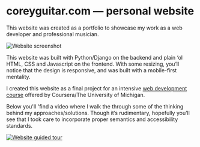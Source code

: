 # coreyguitar.com — personal website

This website was created as a portfolio to showcase my work as a web developer and professional musician.

![Website screenshot](https://www.coreyguitar.com/static/website/images/work-blog/homepage.png)

This website was built with Python/Django on the backend and plain ‘ol HTML, CSS and Javascript on the frontend. With some resizing, you’ll notice that the design is responsive, and was built with a mobile-first mentality.

I created this website as a final project for an intensive [web development course](https://www.coursera.org/specializations/web-design) offered by Coursera/The University of Michigan. 

Below you'll 'find a video where I walk the through some of the thinking behind my approaches/solutions. Though it’s rudimentary, hopefully you’ll see that I took care to incorporate proper semantics and accessibility standards.

[![Website guided tour](https://www.coreyguitar.com/static/website/images/work-blog/website-guided-tour-thumbnail.png)](https://www.dropbox.com/s/bt8nfe83s6551sj/final%20project.mp4?dl=0 "Website guided tour")
